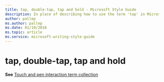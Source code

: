```yaml
---
title: tap, double-tap, tap and hold - Microsoft Style Guide
description: In place of describing how to use the term 'tap' in Microsoft content, this article provides a link to the touch and pen interaction term collection topic.
author: pallep
ms.author: pallep
ms.date: 01/19/2018
ms.topic: article
ms.service: microsoft-writing-style-guide
---
```


# tap, double-tap, tap and hold

**See** [Touch and pen interaction term collection](~/a-z-word-list-term-collections/term-collections/touch-pen-interaction-terms.md)
